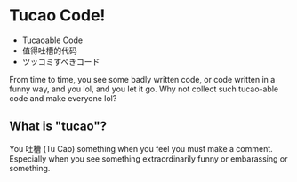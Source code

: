 # Tucao Code!

* Tucaoable Code
* 值得吐槽的代码
* ツッコミすべきコード

From time to time, you see some badly written code, or code written in
a funny way, and you lol, and you let it go.  Why not collect such
tucao-able code and make everyone lol?

## What is "tucao"?
You 吐槽 (Tu Cao) something when you feel you must make a comment.
Especially when you see something extraordinarily funny or
embarassing or something.
